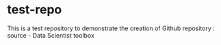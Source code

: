 test-repo
=========

This is a test repository to demonstrate the creation of Github repository : source - Data Scientist toolbox
